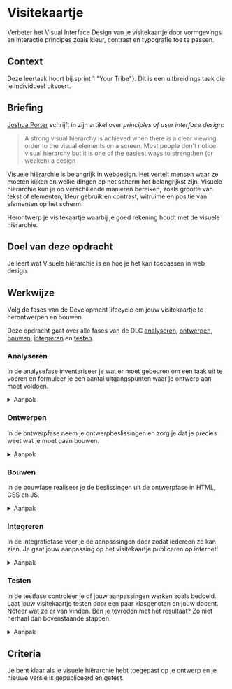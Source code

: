 
# Visitekaartje

Verbeter het Visual Interface Design van je visitekaartje door vormgevings en interactie principes zoals kleur, contrast en typografie toe te passen. 

## Context

Deze leertaak hoort bij sprint 1 "Your Tribe"}. Dit is een uitbreidings taak die je individueel uitvoert.


## Briefing

[Joshua Porter](http://bokardo.com/principles-of-user-interface-design/) schrijft in zijn artikel over _principles of user interface design_: 
> A strong visual hierarchy is achieved when there is a clear viewing order to the visual elements on a screen. Most people don't notice visual hierarchy but it is one of the easiest ways to strengthen (or weaken) a design

Visuele hiërarchie is belangrijk in webdesign. Het vertelt mensen waar ze moeten kijken en welke dingen op het scherm het belangrijkst zijn. 
Visuele hiërarchie kun je op verschillende manieren bereiken, zoals grootte van tekst of elementen, kleur gebruik en contrast, witruime en positie van elementen op het scherm.

Herontwerp je visitekaartje waarbij je goed rekening houdt met de visuele hiërarchie. 


## Doel van deze opdracht
Je leert wat Visuele hiërarchie is en hoe je het kan toepassen in web design. 

## Werkwijze
Volg de fases van de Development lifecycle om jouw visitekaartje te herontwerpen en bouwen.

Deze opdracht gaat over alle fases van de DLC [analyseren](#analyseren), [ontwerpen](#ontwerpen), [bouwen](#bouwen), [integreren](#integreren) en [testen](#testen).

### Analyseren
In de analysefase inventariseer je wat er moet gebeuren om een taak uit te voeren en formuleer je een aantal uitgangspunten waar je ontwerp aan moet voldoen.

<details>
<summary>Aanpak</summary>

1. Lees de instructies van deze leertaak zorgvuldig door.
2. Bekijk de verschillende fases van de Development Lifecycle en wat je per fase gaat doen.
3. Bespreek wat je aan werk verwacht en maak aantekening.

</details>

### Ontwerpen
In de ontwerpfase neem je ontwerpbeslissingen en zorg je dat je precies weet wat je moet gaan bouwen.

<details>
<summary>Aanpak</summary>
  
1. Hiërarchie bepalen - 
Pak je (definitieve) ontwerpschets en omcirkel de belangrijkste informatie, belangrijke details en achtergrondinformatie (wat moeten mensen als eerste zien?)

2. Variaties schetsen  -
Schets minimaal 5 verschillende versies waarin je door middel van grootte, kleur/contrast, witruimte en/of positie van de informatie visuele hiêrarchie aanbrengt.

3. Feedback - 
Hang je schetsen op de muur. Bekijk elkaars schetsen en schrijf tips en tops.  
  


#### Materiaal ontwerpfase

- [Korte video over layout en compositie  @ YouTube](https://www.youtube.com/watch?v=a5KYlHNKQB8)
- [Design Principles: Dominance, Focal Points And Hierarchy](https://www.smashingmagazine.com/2015/02/design-principles-dominance-focal-points-hierarchy/)
- [Communicating a Message Through Visual Hierarchy](https://designmodo.com/visual-hierarchy/)
- [Visual Hierarchy: How Well Does Your Design Communicate?](http://vanseodesign.com/web-design/visual-hierarchy/)


</details>

### Bouwen
In de bouwfase realiseer je de beslissingen uit de ontwerpfase in HTML, CSS en JS.

<details>
<summary>Aanpak</summary>
  
Visuele hiërarchie toepassen op je visitekaartje.


1. Kies een van de variaties die je hebt geschetst in e ontwerpfase en probeer dit te bouwen met CSS. 


#### Materiaal bouwfase

  - [Typography for Developers @ CSS-tricks](https://css-tricks.com/typography-for-developers/)
  - [CSS Typography - Change Font, Size, Spacing & more @ YouTube](https://www.youtube.com/watch?v=RNakAX3rVVw)
  - [Size Matters: Balancing Line Length And Font Size In Web Design](https://www.smashingmagazine.com/2014/09/balancing-line-length-font-size-responsive-web-design/)  
  - [CSS Font-Size: em vs. px vs. pt vs. percent](https://kyleschaeffer.com/css-font-size-em-vs-px-vs-pt-vs-percent)
  - [Typescale](https://type-scale.com/)
  
  
</details>

### Integreren

In de integratiefase voer je de aanpassingen door zodat iedereen ze kan zien. Je gaat jouw aanpassing op het visitekaartje publiceren op internet! 

<details>
<summary>Aanpak</summary>

1. Doorloop dezelfde stappen als bij de duplicate leertaak om jouw code te publiceren.
2. Als het goed is gegaan kan je binnen enkele momenten jouw visitekaartje bekijken via de URL: [https://username.github.io/fdnd-visitekaartje-experiment/](https://username.github.io/fdnd-visitekaartje-experiment/).
  
#### Materiaal integreren

- [Leertaak Visitekaartje Duplicate - integreren](https://github.com/fdnd-task/fdnd-visitekaartje-duplicate/blob/master/docs/INSTRUCTIONS.md#integreren)

</details>

### Testen

In de testfase controleer je of jouw aanpassingen werken zoals bedoeld. Laat jouw visitekaartje testen door een paar klasgenoten en jouw docent. Noteer wat ze er van vinden. Ben je tevreden met het resultaat? Zo niet herhaal dan bovenstaande stappen.

<details>
<summary>Aanpak</summary>

1. Laat jouw visitekaartje aan een aantal klasgenoten zien
2. Noteer feedback
3. Ga terug naar de analysefase voor een volgende ronde verbeteringen

</details>

## Criteria

Je bent klaar als je visuele hiërarchie hebt toegepast op je ontwerp en je nieuwe versie is gepubliceerd en getest. 

